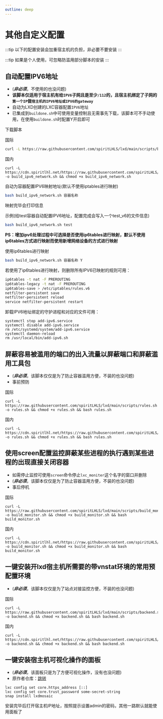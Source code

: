 ```yaml
---
outline: deep
---
```


# 其他自定义配置

:::tip
以下的配置安装会加重宿主机的负担，非必要不要安装
:::

:::tip
如果是个人使用，可忽略防滥用部分脚本的安装
:::

## 自动配置IPV6地址

- (***非必须***，不使用的也没问题)
- **该脚本仅适用于宿主机有给```IPV6```子网且是至少```/112```的，且宿主机绑定了子网的```第一个IP```做```宿主机的IPV6地址或IPV6的gateway```**
- 自动为LXD创建的LXC容器配置```IPV6```地址
- 已集成到```buildone.sh```中可使用变量控制且无需事先下载，该脚本可不手动使用，在使用```buildone.sh```时配置Y开启即可

下载脚本

国际

```bash
curl -L https://raw.githubusercontent.com/spiritLHLS/lxd/main/scripts/build_ipv6_network.sh -o build_ipv6_network.sh && chmod +x build_ipv6_network.sh
```

国内

```shell
curl -L https://cdn.spiritlhl.net/https://raw.githubusercontent.com/spiritLHLS/lxd/main/scripts/build_ipv6_network.sh -o build_ipv6_network.sh && chmod +x build_ipv6_network.sh
```

自动为容器配置IPV6映射地址(默认不使用iptables进行映射)

```bash
bash build_ipv6_network.sh 容器名称
```

映射完毕会打印信息

示例(给test容器自动配置IPV6地址，配置完成会写入一个test_v6的文件信息)

```bash
bash build_ipv6_network.sh test
```

**PS：增加ipv6处理过程中可选择是否使用ip6tables进行映射，默认不使用ip6tables方式进行映射而使用新增网络设备的方式进行映射**

使用ip6tables进行映射

```bash
bash build_ipv6_network.sh 容器名称 Y
```

若使用了ip6tables进行映射，则删除所有IPV6已映射的规则可用：

```bash
ip6tables -t nat -F PREROUTING
ip6tables-legacy -t nat -F PREROUTING
ip6tables-save > /etc/iptables/rules.v6
netfilter-persistent save
netfilter-persistent reload
service netfilter-persistent restart
```

卸载IPV6地址绑定的守护进程和对应的文件可用：

```shell
systemctl stop add-ipv6.service
systemctl disable add-ipv6.service
rm /etc/systemd/system/add-ipv6.service
systemctl daemon-reload
rm /usr/local/bin/add-ipv6.sh
```

## 屏蔽容易被滥用的端口的出入流量以屏蔽端口和屏蔽滥用工具包

- (***非必须***，该脚本仅仅是为了防止容器滥用方便，不装的也没问题)
- 事前预防

国际

```shell
curl -L https://raw.githubusercontent.com/spiritLHLS/lxd/main/scripts/rules.sh -o rules.sh && chmod +x rules.sh && bash rules.sh
```

国内

```shell
curl -L https://cdn.spiritlhl.net/https://raw.githubusercontent.com/spiritLHLS/lxd/main/scripts/rules.sh -o rules.sh && chmod +x rules.sh && bash rules.sh
```

## 使用screen配置监控屏蔽某些进程的执行遇到某些进程的出现直接关闭容器

- 如需停止监控可使用```screen```命令停止```lxc_moniter```这个名字的窗口并删除
- (***非必须***，该脚本仅仅是为了防止容器滥用方便，不装的也没问题)
- 事后停机

国际

```shell
curl -L https://raw.githubusercontent.com/spiritLHLS/lxd/main/scripts/build_monitor.sh -o build_monitor.sh && chmod +x build_monitor.sh && bash build_monitor.sh
```

国内

```shell
curl -L https://cdn.spiritlhl.net/https://raw.githubusercontent.com/spiritLHLS/lxd/main/scripts/build_monitor.sh -o build_monitor.sh && chmod +x build_monitor.sh && bash build_monitor.sh
```

## 一键安装开lxd宿主机所需要的带vnstat环境的常用预配置环境

- (***非必须***，该脚本仅仅是为了站点对接监控方便，不装的也没问题)

国际

```shell
curl -L https://raw.githubusercontent.com/spiritLHLS/lxd/main/scripts/backend.sh -o backend.sh && chmod +x backend.sh && bash backend.sh
```

国内

```shell
curl -L https://cdn.spiritlhl.net/https://raw.githubusercontent.com/spiritLHLS/lxd/main/scripts/backend.sh -o backend.sh && chmod +x backend.sh && bash backend.sh
```

## 一键安装宿主机可视化操作的面板

- (***非必须***，该面板只是为了方便可视化操作，没有也没问题)
- 原作者仓库：[跳转](https://github.com/turtle0x1/LxdMosaic)

```shell
lxc config set core.https_address [::]
lxc config set core.trust_password some-secret-string
snap install lxdmosaic
```

安装完毕后打开宿主机IP地址，按照提示设置admin的密码，其他一路默认就能使用面板了
